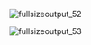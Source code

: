 ![fullsizeoutput_52](https://user-images.githubusercontent.com/22607215/37248096-88090f88-2496-11e8-8f94-05f614eb4a1c.jpeg)

![fullsizeoutput_53](https://user-images.githubusercontent.com/22607215/37248097-8f94cdb4-2496-11e8-8776-d2b65180bf39.jpeg)
